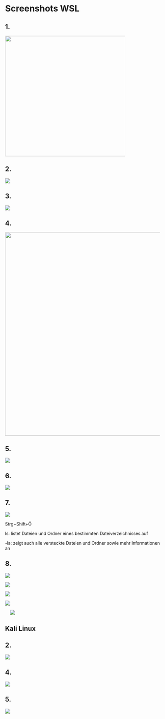 # Screenshots WSL

## 1.

<img title="" src="_img/2023-01-23-11-12-13-image.png" alt="" width="391">

## 2.

![](_img/2023-01-23-11-14-17-image.png)

## 3.

![](_img/2023-01-23-11-21-31-image.png)

## 4.

<img src="_img/2023-01-23-11-19-24-image.png" title="" alt="" width="661">

## 5.

![](_img/2023-01-23-11-33-19-image.png)

## 6.

![](_img/2023-01-23-11-27-35-image.png)

## 7.

![](_img/2023-01-23-11-35-01-image.png)

Strg+Shift+Ö

ls: listet Dateien und Ordner eines bestimmten Dateiverzeichnisses auf

-la: zeigt auch alle versteckte Dateien und Ordner sowie mehr Informationen an

## 8.

![](_img/2023-01-23-11-43-25-image.png)

![](_img/2023-01-23-11-44-52-image.png)

![](_img/2023-01-23-11-51-22-image.png)

![](_img/2023-01-23-11-53-04-image.png)

    ![](_img/2023-01-23-11-55-44-image.png)



## Kali Linux

## 2.

![](_img/2023-01-23-20-30-20-image.png)

## 4.

![](_img/2023-01-23-20-42-08-image.png)

## 5.

![](_img/2023-01-23-20-47-04-image.png)
